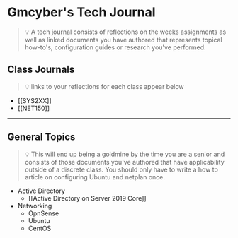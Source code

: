 # Gmcyber's Tech Journal
>:bulb:  A tech journal consists of reflections on the weeks assignments as well as linked documents you have authored that represents topical how-to's, configuration guides or research you've performed.
## Class Journals
>:bulb: links to your reflections for each class appear below
* [[SYS2XX]]
* [[NET150]]
***
## General Topics
>:bulb: This will end up being a goldmine by the time you are a senior and consists of those documents you've authored that have applicability outside of a discrete class.  You should only have to write a how to article on configuring Ubuntu and netplan once.
* Active Directory
  * [[Active Directory on Server 2019 Core]]
* Networking
  * OpnSense
  * Ubuntu
  * CentOS

